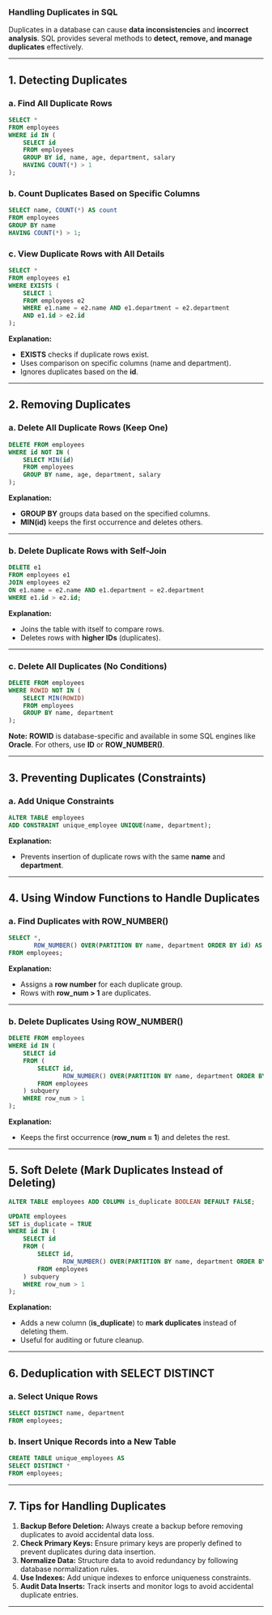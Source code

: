 ### **Handling Duplicates in SQL**

Duplicates in a database can cause **data inconsistencies** and **incorrect analysis**. SQL provides several methods to **detect, remove, and manage duplicates** effectively.

---

## **1. Detecting Duplicates**

### **a. Find All Duplicate Rows**
```sql
SELECT *
FROM employees
WHERE id IN (
    SELECT id
    FROM employees
    GROUP BY id, name, age, department, salary
    HAVING COUNT(*) > 1
);
```

### **b. Count Duplicates Based on Specific Columns**
```sql
SELECT name, COUNT(*) AS count
FROM employees
GROUP BY name
HAVING COUNT(*) > 1;
```

### **c. View Duplicate Rows with All Details**
```sql
SELECT *
FROM employees e1
WHERE EXISTS (
    SELECT 1
    FROM employees e2
    WHERE e1.name = e2.name AND e1.department = e2.department
    AND e1.id > e2.id
);
```
**Explanation:**
- **EXISTS** checks if duplicate rows exist.  
- Uses comparison on specific columns (name and department).  
- Ignores duplicates based on the **id**.

---

## **2. Removing Duplicates**

### **a. Delete All Duplicate Rows (Keep One)**
```sql
DELETE FROM employees
WHERE id NOT IN (
    SELECT MIN(id)
    FROM employees
    GROUP BY name, age, department, salary
);
```
**Explanation:**
- **GROUP BY** groups data based on the specified columns.  
- **MIN(id)** keeps the first occurrence and deletes others.

---

### **b. Delete Duplicate Rows with Self-Join**
```sql
DELETE e1
FROM employees e1
JOIN employees e2
ON e1.name = e2.name AND e1.department = e2.department
WHERE e1.id > e2.id;
```
**Explanation:**
- Joins the table with itself to compare rows.  
- Deletes rows with **higher IDs** (duplicates).

---

### **c. Delete All Duplicates (No Conditions)**
```sql
DELETE FROM employees
WHERE ROWID NOT IN (
    SELECT MIN(ROWID)
    FROM employees
    GROUP BY name, department
);
```
**Note:** **ROWID** is database-specific and available in some SQL engines like **Oracle**. For others, use **ID** or **ROW_NUMBER()**.

---

## **3. Preventing Duplicates (Constraints)**

### **a. Add Unique Constraints**
```sql
ALTER TABLE employees
ADD CONSTRAINT unique_employee UNIQUE(name, department);
```
**Explanation:**
- Prevents insertion of duplicate rows with the same **name** and **department**.  

---

## **4. Using Window Functions to Handle Duplicates**

### **a. Find Duplicates with ROW_NUMBER()**
```sql
SELECT *, 
       ROW_NUMBER() OVER(PARTITION BY name, department ORDER BY id) AS row_num
FROM employees;
```
**Explanation:**
- Assigns a **row number** for each duplicate group.  
- Rows with **row_num > 1** are duplicates.

---

### **b. Delete Duplicates Using ROW_NUMBER()**
```sql
DELETE FROM employees
WHERE id IN (
    SELECT id
    FROM (
        SELECT id,
               ROW_NUMBER() OVER(PARTITION BY name, department ORDER BY id) AS row_num
        FROM employees
    ) subquery
    WHERE row_num > 1
);
```
**Explanation:**
- Keeps the first occurrence (**row_num = 1**) and deletes the rest.  

---

## **5. Soft Delete (Mark Duplicates Instead of Deleting)**

```sql
ALTER TABLE employees ADD COLUMN is_duplicate BOOLEAN DEFAULT FALSE;

UPDATE employees
SET is_duplicate = TRUE
WHERE id IN (
    SELECT id
    FROM (
        SELECT id, 
               ROW_NUMBER() OVER(PARTITION BY name, department ORDER BY id) AS row_num
        FROM employees
    ) subquery
    WHERE row_num > 1
);
```
**Explanation:**
- Adds a new column (**is_duplicate**) to **mark duplicates** instead of deleting them.  
- Useful for auditing or future cleanup.

---

## **6. Deduplication with SELECT DISTINCT**

### **a. Select Unique Rows**
```sql
SELECT DISTINCT name, department
FROM employees;
```

### **b. Insert Unique Records into a New Table**
```sql
CREATE TABLE unique_employees AS
SELECT DISTINCT *
FROM employees;
```

---

## **7. Tips for Handling Duplicates**

1. **Backup Before Deletion:** Always create a backup before removing duplicates to avoid accidental data loss.  
2. **Check Primary Keys:** Ensure primary keys are properly defined to prevent duplicates during data insertion.  
3. **Normalize Data:** Structure data to avoid redundancy by following database normalization rules.  
4. **Use Indexes:** Add unique indexes to enforce uniqueness constraints.  
5. **Audit Data Inserts:** Track inserts and monitor logs to avoid accidental duplicate entries.

---
